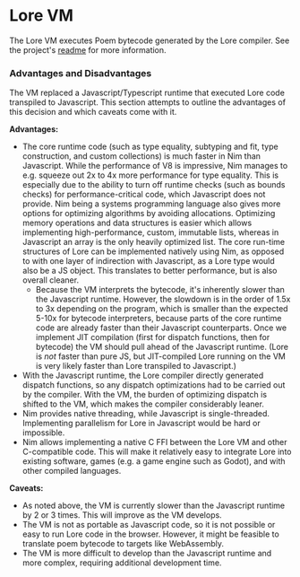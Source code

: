 # Lore VM

The Lore VM executes Poem bytecode generated by the Lore compiler. See the project's [readme](../README.md) for more information.



### Advantages and Disadvantages

The VM replaced a Javascript/Typescript runtime that executed Lore code transpiled to Javascript. This section attempts to outline the advantages of this decision and which caveats come with it.

**Advantages:**

- The core runtime code (such as type equality, subtyping and fit, type construction, and custom collections) is much faster in Nim than Javascript. While the performance of V8 is impressive, Nim manages to e.g. squeeze out 2x to 4x more performance for type equality. This is especially due to the ability to turn off runtime checks (such as bounds checks) for performance-critical code, which Javascript does not provide. Nim being a systems programming language also gives more options for optimizing algorithms by avoiding allocations. Optimizing memory operations and data structures is easier which allows implementing high-performance, custom, immutable lists, whereas in Javascript an array is the only heavily optimized list. The core run-time structures of Lore can be implemented natively using Nim, as opposed to with one layer of indirection with Javascript, as a Lore type would also be a JS object. This translates to better performance, but is also overall cleaner.
  - Because the VM interprets the bytecode, it's inherently slower than the Javascript runtime. However, the slowdown is in the order of 1.5x to 3x depending on the program, which is smaller than the expected 5-10x for bytecode interpreters, because parts of the core runtime code are already faster than their Javascript counterparts. Once we implement JIT compilation (first for dispatch functions, then for bytecode) the VM should pull ahead of the Javascript runtime. (Lore is *not* faster than pure JS, but JIT-compiled Lore running on the VM is very likely faster than Lore transpiled to Javascript.)
- With the Javascript runtime, the Lore compiler directly generated dispatch functions, so any dispatch optimizations had to be carried out by the compiler. With the VM, the burden of optimizing dispatch is shifted to the VM, which makes the compiler considerably leaner.
- Nim provides native threading, while Javascript is single-threaded. Implementing parallelism for Lore in Javascript would be hard or impossible. 
- Nim allows implementing a native C FFI between the Lore VM and other C-compatible code. This will make it relatively easy to integrate Lore into existing software, games (e.g. a game engine such as Godot), and with other compiled languages.

**Caveats:**

- As noted above, the VM is currently slower than the Javascript runtime by 2 or 3 times. This will improve as the VM develops.
- The VM is not as portable as Javascript code, so it is not possible or easy to run Lore code in the browser. However, it might be feasible to translate poem bytecode to targets like WebAssembly.
- The VM is more difficult to develop than the Javascript runtime and more complex, requiring additional development time.
